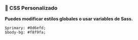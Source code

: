 ### **🎨 CSS Personalizado**

**Puedes modificar estilos globales o usar variables de Sass.**

```
$primary: #0d6efd;
$body-bg: #f8f9fa;
```
